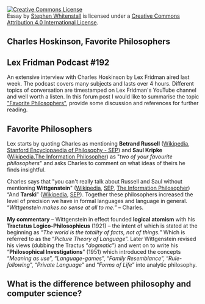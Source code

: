 <a rel="license" href="http://creativecommons.org/licenses/by/4.0/"><img alt="Creative Commons License" style="border-width:0" src="https://i.creativecommons.org/l/by/4.0/88x31.png" /></a><br /><span xmlns:dct="http://purl.org/dc/terms/" href="http://purl.org/dc/dcmitype/Text" property="dct:title" rel="dct:type">Essay</span> by <a xmlns:cc="http://creativecommons.org/ns#" href="https://stephen-rowan.github.io/" property="cc:attributionName" rel="https://stephen-rowan.github.io/">Stephen Whitenstall</a> is licensed under a <a rel="license" href="http://creativecommons.org/licenses/by/4.0/">Creative Commons Attribution 4.0 International License</a>.

## Charles Hoskinson, Favorite Philosophers
## Lex Fridman Podcast #192

An extensive interview with Charles Hoskinson by Lex Fridman aired last week. The podcast covers many subjects and lasts over 4 hours. Different topics of conversation are timestamped on Lex Fridman's YouTube channel and well worth a listen.
In this forum post I would like to summarise the topic ["Favorite Philosophers"](https://youtu.be/FKh8hjJNhWc?t=434), provide some discussion and references for further reading.

## Favorite Philosophers

Lex starts by quoting Charles as mentioning **Betrand Russell**  ([Wikipedia](https://en.wikipedia.org/wiki/Bertrand_Russell), [Stanford Encyclopaedia of Philosophy - SEP](https://plato.stanford.edu/entries/russell/)) and **Saul Kripke** ([Wikipedia](https://en.wikipedia.org/wiki/Saul_Kripke),[The Information Philosopher](https://www.informationphilosopher.com/solutions/philosophers/kripke/)) as "*two of your favourite philosophers*" and asks Charles to comment on what ideas of theirs he finds insightful.

Charles says that "you can't really talk about Russell and Saul without mentioning **Wittgenstein**" ([Wikipedia](https://en.wikipedia.org/wiki/Ludwig_Wittgenstein), [SEP](https://plato.stanford.edu/entries/wittgenstein/), [The Information Philosopher](https://www.informationphilosopher.com/solutions/philosophers/wittgenstein/))
“And **Tarski**” ([Wikipedia]( https://en.wikipedia.org/wiki/Alfred_Tarski), [SEP]( https://plato.stanford.edu/entries/tarski/)). Together these philosophers increased the level of precision we have in formal languages and language in general. “*Wittgenstein makes no sense at all to me.*” – Charles.

**My commentary** – Wittgenstein in effect founded **logical atomism** with his **Tractatus Logico-Philosophicus** (1921) – the intent of which is stated at the beginning as “*The world is the totality of facts, not of things.*” Which is referred to as the “*Picture Theory of Language*”. Later Wittgenstein revised his views (dubbing the Tractus “*dogmatic*”) and went on to write his “**Philosophical Investigations**” (1951) which introduced the concepts “*Meaning as use*”, “*Language-games*”, “*Family Resemblance*”, “*Rule-following*”, “*Private Language*” and “*Forms of Life*” into analytic philosophy.


## What is the difference between philosophy and computer science?

